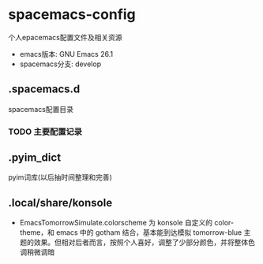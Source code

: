 # spacemacs-config

个人epacemacs配置文件及相关资源

- emacs版本: GNU Emacs 26.1
- spacemacs分支: develop

## .spacemacs.d

spacemacs配置目录

### TODO 主要配置记录

## .pyim_dict

pyim词库(以后抽时间整理和完善)

## .local/share/konsole

- EmacsTomorrowSimulate.colorscheme
    为 konsole 自定义的 color-theme，和 emacs 中的 gotham 结合，基本能到达模拟 tomorrow-blue 主题的效果。但相对后者而言，按照个人喜好，调整了少部分颜色，并将整体色调稍微调暗
